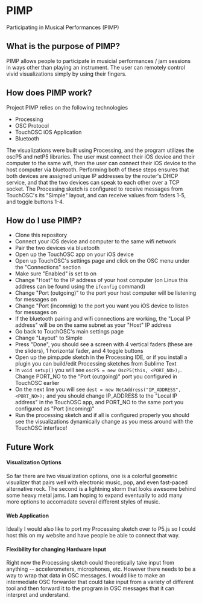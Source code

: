 # PIMP
Participating in Musical Performances (PIMP)

## What is the purpose of PIMP?
PIMP allows people to participate in musicial performances / jam sessions in ways other than playing an instrument. The user can remotely control vivid visualizations simply by using their fingers. 

## How does PIMP work?
Project PIMP relies on the following technologies
*  Processing
*  OSC Protocol
*  TouchOSC iOS Application
*  Bluetooth

The visualizations were built using Processing, and the program utilizes the oscP5 and netP5 libraries. The user must connect their iOS device and their computer to the same wifi, then the user can connect their iOS device to the host computer via bluetooth. Performing both of these steps ensures that both devices are assigned unique IP addresses by the router's DHCP service, and that the two devices can speak to each other over a TCP socket. The Processing sketch is configured to receive messages from TouchOSC's its "Simple" layout, and can receive values from faders 1-5, and toggle buttons 1-4.

## How do I use PIMP?
* Clone this repository
* Connect your iOS device and computer to the same wifi network
* Pair the two devices via bluetooth
* Open up the TouchOSC app on your iOS device
* Open up TouchOSC's settings page and click on the OSC menu under the "Connections" section
* Make sure "Enabled" is set to on
* Change "Host" to the IP address of your host computer (on Linux this address can be found using the `ifconfig` command)
* Change "Port (outgoing)" to the port your host computer will be listening for messages on
* Change "Port (incomnig) to the port you want you iOS device to listen for messages on
* If the bluetooth pairing and wifi connections are working, the "Local IP address" will be on the same subnet as your "Host" IP address
* Go back to TouchOSC's main settings page
* Change "Layout" to Simple
* Press "Done", you should see a screen with 4 vertical faders (these are the sliders), 1 horizontal fader, and 4 toggle buttons
* Open up the pimp.pde sketch in the Processing IDE, or if you install a plugin you can build/edit Processing sketches from Sublime Text
* In `void setup()` you will see `oscP5 = new OscP5(this, <PORT_NO>);`. Change PORT_NO to the "Port (outgoing)" port you configured in TouchOSC earlier
* On the next line you will see `dest = new NetAddress("IP_ADDRESS", <PORT_NO>);` and you should change IP_ADDRESS to the "Local IP address" in the TouchOSC app, and PORT_NO to the same port you configured as "Port (incoming)"
* Run the processing sketch and if all is configured properly you should see the visualizations dynamically change as you mess around with the TouchOSC interface!

## Future Work
#### Visualization Options
So far there are two visualization options, one is a colorful geometric visualizer that pairs well with electronic music, pop, and even fast-paced alternative rock. The second is a lightning storm that looks awesome behind some heavy metal jams. I am hoping to expand eventually to add many more options to accomadate several different styles of music.
#### Web Application
Ideally I would also like to port my Processing sketch over to P5.js so I could host this on my website and have people be able to connect that way.
#### Flexibility for changing Hardware Input
Right now the Processing sketch could theoretically take input from anything -- accelerometers, microphones, etc. However there needs to be a way to wrap that data in OSC messages. I would like to make an intermediate OSC forwarder that could take input from a variety of different tool and then forward it to the program in OSC messages that it can interpret and understand.
